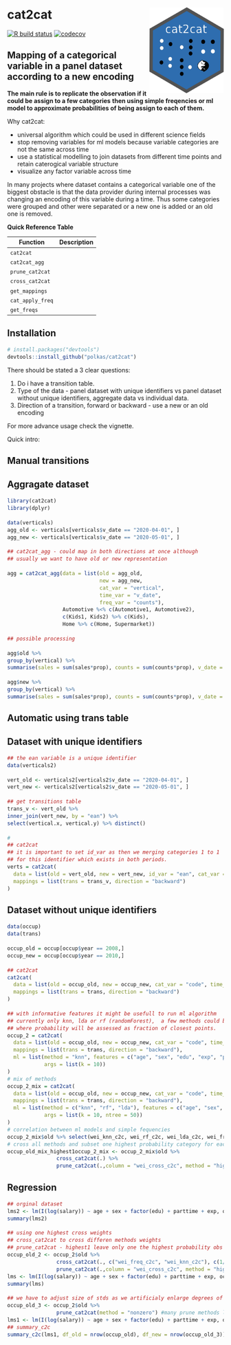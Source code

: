 # cat2cat <a href='https://github.com/polkas/cat2cat'><img src='./docs/cat2cat_logo.png' align="right" height="200" /></a>

[![R build status](https://github.com/polkas/cat2cat/workflows/R-CMD-check/badge.svg)](https://github.com/polkas/cat2cat/actions)
[![codecov](https://codecov.io/gh/Polkas/cat2cat/branch/master/graph/badge.svg)](https://codecov.io/gh/Polkas/cat2cat)

## Mapping of a categorical variable in a panel dataset according to a new encoding

**The main rule is to replicate the observation if it could be assign to a few categories**
**then using simple freqencies or ml model to approximate probabilities of being assign to each of them.**

Why cat2cat:  
- universal algorithm which could be used in different science fields  
- stop removing variables for ml models because variable categories are not the same across time  
- use a statistical modelling to join datasets from different time points and retain caterogical variable structure  
- visualize any factor variable across time  

In many projects where dataset contains a categorical variable one of the biggest obstacle is that 
the data provider during internal processes was changing an encoding of this variable during a time.
Thus some categories were grouped and other were separated or a new one is added or an old one is removed.

**Quick Reference Table** 

|  Function | Description |
|----------------------|----------------------|
| `cat2cat` |  |
| `cat2cat_agg`  |   |
| `prune_cat2cat` |  |
| `cross_cat2cat` |  |
| `get_mappings` | |  
| `cat_apply_freq` | |
| `get_freqs` | |

## Installation

```r
# install.packages("devtools")
devtools::install_github("polkas/cat2cat")
```

There should be stated a 3 clear questions:

1. Do i have a transition table. 
2. Type of the data - panel dataset with unique identifiers vs panel dataset without unique identifiers, aggregate data vs individual data.
3. Direction of a transition, forward or backward - use a new or an old encoding

For more advance usage check the vignette.

Quick intro:

## Manual transitions
## Aggragate dataset
```r
library(cat2cat)
library(dplyr)

data(verticals)
agg_old <- verticals[verticals$v_date == "2020-04-01", ]
agg_new <- verticals[verticals$v_date == "2020-05-01", ]

## cat2cat_agg - could map in both directions at once although 
## usually we want to have old or new representation

agg = cat2cat_agg(data = list(old = agg_old, 
                              new = agg_new, 
                              cat_var = "vertical", 
                              time_var = "v_date",
                              freq_var = "counts"), 
                  Automotive %<% c(Automotive1, Automotive2),
                  c(Kids1, Kids2) %>% c(Kids),
                  Home %>% c(Home, Supermarket))
            
## possible processing
  
agg$old %>% 
group_by(vertical) %>% 
summarise(sales = sum(sales*prop), counts = sum(counts*prop), v_date = first(v_date))

agg$new %>% 
group_by(vertical) %>%
summarise(sales = sum(sales*prop), counts = sum(counts*prop), v_date = first(v_date))
```
## Automatic using trans table
## Dataset with unique identifiers
```r
## the ean variable is a unique identifier
data(verticals2)

vert_old <- verticals2[verticals2$v_date == "2020-04-01", ]
vert_new <- verticals2[verticals2$v_date == "2020-05-01", ]

## get transitions table
trans_v <- vert_old %>% 
inner_join(vert_new, by = "ean") %>%
select(vertical.x, vertical.y) %>% distinct()

# 
## cat2cat
## it is important to set id_var as then we merging categories 1 to 1 
## for this identifier which exists in both periods.
verts = cat2cat(
  data = list(old = vert_old, new = vert_new, id_var = "ean", cat_var = "vertical", time_var = "v_date"),
  mappings = list(trans = trans_v, direction = "backward")
)
```
## Dataset without unique identifiers
```r
data(occup)
data(trans)

occup_old = occup[occup$year == 2008,]
occup_new = occup[occup$year == 2010,]

## cat2cat
cat2cat(
  data = list(old = occup_old, new = occup_new, cat_var = "code", time_var = "year"),
  mappings = list(trans = trans, direction = "backward")
)

## with informative features it might be usefull to run ml algorithm
## currently only knn, lda or rf (randomForest),  a few methods could be specified at once 
## where probability will be assessed as fraction of closest points.
occup_2 = cat2cat(
  data = list(old = occup_old, new = occup_new, cat_var = "code", time_var = "year"),
  mappings = list(trans = trans, direction = "backward"),
  ml = list(method = "knn", features = c("age", "sex", "edu", "exp", "parttime", "salary"), 
            args = list(k = 10))
)
# mix of methods
occup_2_mix = cat2cat(
  data = list(old = occup_old, new = occup_new, cat_var = "code", time_var = "year"),
  mappings = list(trans = trans, direction = "backward"),
  ml = list(method = c("knn", "rf", "lda"), features = c("age", "sex", "edu", "exp", "parttime", "salary"), 
            args = list(k = 10, ntree = 50))
)
# correlation between ml models and simple fequencies
occup_2_mix$old %>% select(wei_knn_c2c, wei_rf_c2c, wei_lda_c2c, wei_freq_c2c) %>% cor()
# cross all methods and subset one highest probability category for each subject
occup_old_mix_highest1occup_2_mix <- occup_2_mix$old %>% 
                cross_cat2cat(.) %>% 
                prune_cat2cat(.,column = "wei_cross_c2c", method = "highest1") 
```
## Regression
```r
## orginal dataset 
lms2 <- lm(I(log(salary)) ~ age + sex + factor(edu) + parttime + exp, occup_old, weights = multipier)
summary(lms2)

## using one highest cross weights
## cross_cat2cat to cross differen methods weights
## prune_cat2cat - highest1 leave only one the highest probability obs for each subject
occup_old_2 <- occup_2$old %>% 
                cross_cat2cat(., c("wei_freq_c2c", "wei_knn_c2c"), c(1/2,1/2)) %>% 
                prune_cat2cat(.,column = "wei_cross_c2c", method = "highest1") 
lms <- lm(I(log(salary)) ~ age + sex + factor(edu) + parttime + exp, occup_old_2, weights = multipier)
summary(lms)

## we have to adjust size of stds as we artificialy enlarge degrees of freedom
occup_old_3 <- occup_2$old %>% 
                prune_cat2cat(method = "nonzero") #many prune methods like highest
lms1 <- lm(I(log(salary)) ~ age + sex + factor(edu) + parttime + exp, occup_old_3, weights = multipier * wei_freq_c2c)
## summary_c2c
summary_c2c(lms1, df_old = nrow(occup_old), df_new = nrow(occup_old_3))

```
